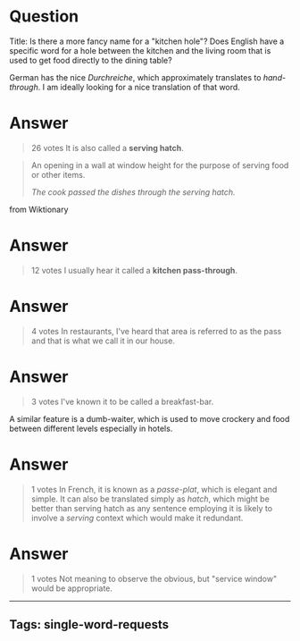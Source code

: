 # Question
Title: Is there a more fancy name for a "kitchen hole"?
Does English have a specific word for a hole between the kitchen and the living room that is used to get food directly to the dining table?

German has the nice *Durchreiche*, which approximately translates to *hand-through*. I am ideally looking for a nice translation of that word.

# Answer
> 26 votes
It is also called a **serving hatch**.

> An opening in a wall at window height for the purpose of serving food or other items.
> 
> *The cook passed the dishes through the serving hatch.*

from Wiktionary

# Answer
> 12 votes
I usually hear it called a **kitchen pass-through**.

# Answer
> 4 votes
In restaurants, I've heard that area is referred to as the pass and that is what we call it in our house.

# Answer
> 3 votes
I've known it to be called a breakfast-bar. 

A similar feature is a dumb-waiter, which is used to move crockery and food between different levels especially in hotels.

# Answer
> 1 votes
In French, it is known as a *passe-plat*, which is elegant and simple. It can also be translated simply as *hatch*, which might be better than serving hatch as any sentence employing it is likely to involve a *serving* context which would make it redundant.

# Answer
> 1 votes
Not meaning to observe the obvious, but "service window" would be appropriate.

---
Tags: single-word-requests
---